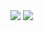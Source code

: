 <img src='https://github-readme-stats.vercel.app/api?username=miharatoki'>
<img src='[![trophy](https://github-profile-trophy.vercel.app/?username=miharatoki)](https://github.com/ryo-ma/github-profile-trophy)'>


<!--
**miharatoki/miharatoki** is a ✨ _special_ ✨ repository because its `README.md` (this file) appears on your GitHub profile.

Here are some ideas to get you started:

- 🔭 I’m currently working on ...
- 🌱 I’m currently learning ...
- 👯 I’m looking to collaborate on ...
- 🤔 I’m looking for help with ...
- 💬 Ask me about ...
- 📫 How to reach me: ...
- 😄 Pronouns: ...
- ⚡ Fun fact: ...
-->
